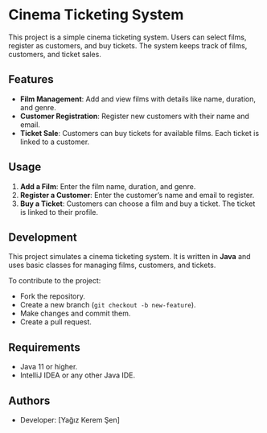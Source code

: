 # Cinema Ticketing System

This project is a simple cinema ticketing system. Users can select films, register as customers, and buy tickets. The system keeps track of films, customers, and ticket sales.

## Features

- **Film Management**: Add and view films with details like name, duration, and genre.
- **Customer Registration**: Register new customers with their name and email.
- **Ticket Sale**: Customers can buy tickets for available films. Each ticket is linked to a customer.

## Usage

1. **Add a Film**: Enter the film name, duration, and genre.
2. **Register a Customer**: Enter the customer’s name and email to register.
3. **Buy a Ticket**: Customers can choose a film and buy a ticket. The ticket is linked to their profile.

## Development

This project simulates a cinema ticketing system. It is written in **Java** and uses basic classes for managing films, customers, and tickets.

To contribute to the project:

- Fork the repository.
- Create a new branch (`git checkout -b new-feature`).
- Make changes and commit them.
- Create a pull request.

## Requirements

- Java 11 or higher.
- IntelliJ IDEA or any other Java IDE.

## Authors

- Developer: [Yağız Kerem Şen]

